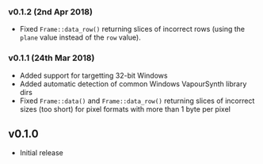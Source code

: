 ### v0.1.2 (2nd Apr 2018)
- Fixed `Frame::data_row()` returning slices of incorrect rows (using the `plane` value instead of the `row` value).

### v0.1.1 (24th Mar 2018)
- Added support for targetting 32-bit Windows
- Added automatic detection of common Windows VapourSynth library dirs
- Fixed `Frame::data()` and `Frame::data_row()` returning slices of incorrect sizes (too short) for pixel formats with more than 1 byte per pixel

## v0.1.0
- Initial release
